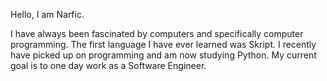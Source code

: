 Hello, I am Narfic.

I have always been fascinated by computers and specifically computer programming. The first language I have ever learned was Skript. I recently have picked up on programming and am now studying Python. My current goal is to one day work as a Software Engineer.
<!---
Narfic/Narfic is a ✨ special ✨ repository because its `README.md` (this file) appears on your GitHub profile.
You can click the Preview link to take a look at your changes.
--->
